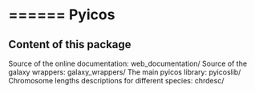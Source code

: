 ======
Pyicos 
======

Content of this package
-----------------------

Source of the online documentation: web_documentation/ 
Source of the galaxy wrappers: galaxy_wrappers/
The main pyicos library: pyicoslib/
Chromosome lengths descriptions for different species: chrdesc/




